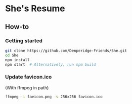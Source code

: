 # She's Resume
## How-to
### Getting started
```bash
git clone https://github.com/Denperidge-Friends/She.git
cd She
npm install
npm start  # Alternatively, run npm build
```

### Update favicon.ico
(With ffmpeg in path)
```bash
ffmpeg -i favicon.png -s 256x256 favicon.ico
```